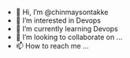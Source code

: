 - 👋 Hi, I’m @chinmaysontakke
- 👀 I’m interested in Devops
- 🌱 I’m currently learning Devops
- 💞️ I’m looking to collaborate on ...
- 📫 How to reach me ...

<!---
chinmaysontakke/chinmaysontakke is a ✨ special ✨ repository because its `README.md` (this file) appears on your GitHub profile.
You can click the Preview link to take a look at your changes.
--->

